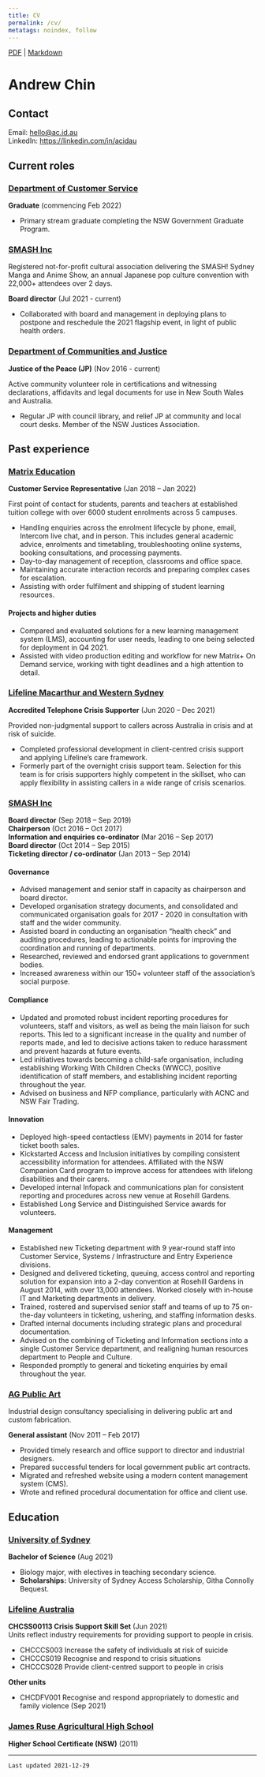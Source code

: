 ```yaml
---
title: CV
permalink: /cv/
metatags: noindex, follow
---
```


 [PDF](/cv.pdf) | [Markdown](/cv.md.txt)

<h1 id="andrew-chin">Andrew Chin</h1><h2 id="contact">Contact</h2><p>Email: <a target="_blank" href="mailto:hello@ac.id.au">hello@ac.id.au</a><br>
LinkedIn: <a target="_blank" href="https://linkedin.com/in/acidau">https://linkedin.com/in/acidau</a></p><h2 id="current-roles">Current roles</h2><h3 id="department-of-customer-service"><a target="_blank" href="https://www.nsw.gov.au/customer-service">Department of Customer Service</a></h3><p><strong>Graduate</strong> (commencing Feb 2022)</p><ul><li>Primary stream graduate completing the NSW Government Graduate Program.</li></ul><h3 id="smash-inc"><a target="_blank" href="https://smash.org.au">SMASH Inc</a></h3><p>Registered not-for-profit cultural association delivering the SMASH! Sydney Manga and Anime Show, an annual Japanese pop culture convention with 22,000+ attendees over 2 days.</p><p><strong>Board director</strong> (Jul 2021 - current)</p><ul><li>Collaborated with board and management in deploying plans to postpone and reschedule the 2021 flagship event, in light of public health orders.</li></ul><h3 id="department-of-communities-and-justice"><a target="_blank" href="https://jp.nsw.gov.au">Department of Communities and Justice</a></h3><p><strong>Justice of the Peace (JP)</strong> (Nov 2016 - current)</p><p>Active community volunteer role in certifications and witnessing declarations, affidavits and legal documents for use in New South Wales and Australia.</p><ul><li>Regular JP with council library, and relief JP at community and local court desks. Member of the NSW Justices Association.</li></ul><h2 id="past-experience">Past experience</h2><h3 id="matrix-education"><a target="_blank" href="https://matrix.edu.au">Matrix Education</a></h3><p><strong>Customer Service Representative</strong> (Jan 2018 – Jan 2022)</p><p>First point of contact for students, parents and teachers at established tuition college with over 6000 student enrolments across 5 campuses.</p><ul><li>Handling enquiries across the enrolment lifecycle by phone, email, Intercom live chat, and in person. This includes general academic advice, enrolments and timetabling, troubleshooting online systems, booking consultations, and processing payments.</li><li>Day-to-day management of reception, classrooms and office space.</li><li>Maintaining accurate interaction records and preparing complex cases for escalation.</li><li>Assisting with order fulfilment and shipping of student learning resources.</li></ul><h4 id="projects-and-higher-duties">Projects and higher duties</h4><ul><li>Compared and evaluated solutions for a new learning management system (LMS), accounting for user needs, leading to one being selected for deployment in Q4 2021.</li><li>Assisted with video production editing and workflow for new Matrix+ On Demand service, working with tight deadlines and a high attention to detail.</li></ul><h3 id="lifeline-macarthur-and-western-sydney"><a target="_blank" href="https://www.lifelinemacarthur.org.au/">Lifeline Macarthur and Western Sydney</a></h3><p><strong>Accredited Telephone Crisis Supporter</strong> (Jun 2020 – Dec 2021)</p><p>Provided non-judgmental support to callers across Australia in crisis and at risk of suicide.</p><ul><li>Completed professional development in client-centred crisis support and applying Lifeline’s care framework.</li><li>Formerly part of the overnight crisis support team. Selection for this team is for crisis supporters highly competent in the skillset, who can apply flexibility in assisting callers in a wide range of crisis scenarios.</li></ul><h3 id="smash-inc-1"><a target="_blank" href="https://smash.org.au">SMASH Inc</a></h3><p><strong>Board director</strong> (Sep 2018 – Sep 2019)<br><strong>Chairperson</strong> (Oct 2016 – Oct 2017)<br><strong>Information and enquiries co-ordinator</strong> (Mar 2016 – Sep 2017)<br><strong>Board director</strong> (Oct 2014 – Sep 2015)<br><strong>Ticketing director / co-ordinator</strong> (Jan 2013 – Sep 2014)</p><h4 id="governance">Governance</h4><ul><li>Advised management and senior staff in capacity as chairperson and board director.</li><li>Developed organisation strategy documents, and consolidated and communicated organisation goals for 2017 - 2020 in consultation with staff and the wider community.</li><li>Assisted board in conducting an organisation “health check” and auditing procedures, leading to actionable points for improving the coordination and running of departments.</li><li>Researched, reviewed and endorsed grant applications to government bodies.</li><li>Increased awareness within our 150+ volunteer staff of the association’s social purpose.</li></ul><h4 id="compliance">Compliance</h4><ul><li>Updated and promoted robust incident reporting procedures for volunteers, staff and visitors, as well as being the main liaison for such reports. This led to a significant increase in the quality and number of reports made, and led to decisive actions taken to reduce harassment and prevent hazards at future events.</li><li>Led initiatives towards becoming a child-safe organisation, including establishing Working With Children Checks (WWCC), positive identification of staff members, and establishing incident reporting throughout the year.</li><li>Advised on business and NFP compliance, particularly with ACNC and NSW Fair Trading.</li></ul><h4 id="innovation">Innovation</h4><ul><li>Deployed high-speed contactless (EMV) payments in 2014 for faster ticket booth sales.</li><li>Kickstarted Access and Inclusion initiatives by compiling consistent accessibility information for attendees. Affiliated with the NSW Companion Card program to improve access for attendees with lifelong disabilities and their carers.</li><li>Developed internal Infopack and communications plan for consistent reporting and procedures across new venue at Rosehill Gardens.</li><li>Established Long Service and Distinguished Service awards for volunteers.</li></ul><h4 id="management">Management</h4><ul><li>Established new Ticketing department with 9 year-round staff into Customer Service, Systems / Infrastructure and Entry Experience divisions.</li><li>Designed and delivered ticketing, queuing, access control and reporting solution for expansion into a 2-day convention at Rosehill Gardens in August 2014, with over 13,000 attendees. Worked closely with in-house IT and Marketing departments in delivery.</li><li>Trained, rostered and supervised senior staff and teams of up to 75 on-the-day volunteers in ticketing, ushering, and staffing information desks.</li><li>Drafted internal documents including strategic plans and procedural documentation.</li><li>Advised on the combining of Ticketing and Information sections into a single Customer Service department, and realigning human resources department to People and Culture.</li><li>Responded promptly to general and ticketing enquiries by email throughout the year.</li></ul><h3 id="ag-public-art"><a target="_blank" href="https://agpublicart.com.au">AG Public Art</a></h3><p>Industrial design consultancy specialising in delivering public art and custom fabrication.</p><p><strong>General assistant</strong> (Nov 2011 – Feb 2017)</p><ul><li>Provided timely research and office support to director and industrial designers.</li><li>Prepared successful tenders for local government public art contracts.</li><li>Migrated and refreshed website using a modern content management system (CMS).</li><li>Wrote and refined procedural documentation for office and client use.</li></ul><h2 id="education">Education</h2><h3 id="university-of-sydney"><a target="_blank" href="https://sydney.edu.au">University of Sydney</a></h3><p><strong>Bachelor of Science</strong> (Aug 2021)</p><ul><li>Biology major, with electives in teaching secondary science.</li><li><strong>Scholarships:</strong> University of Sydney Access Scholarship, Githa Connolly Bequest.</li></ul><h3 id="lifeline-australia"><a target="_blank" href="https://lifeline.org.au">Lifeline Australia</a></h3><p><strong>CHCSS00113	Crisis Support Skill Set</strong> (Jun 2021)<br>
Units reflect industry requirements for providing support to people in crisis.</p><ul><li>CHCCCS003	Increase the safety of individuals at risk of suicide</li><li>CHCCCS019		Recognise and respond to crisis situations</li><li>CHCCCS028	Provide client-centred support to people in crisis</li></ul><p><strong>Other units</strong></p><ul><li>CHCDFV001	Recognise and respond appropriately to domestic and family violence (Sep 2021)</li></ul><h3 id="james-ruse-agricultural-high-school"><a target="_blank" href="https://jamesruse-h.schools.nsw.gov.au">James Ruse Agricultural High School</a></h3><p><strong>Higher School Certificate (NSW)</strong> (2011)</p><hr><p><code>Last updated 2021-12-29</code></p>